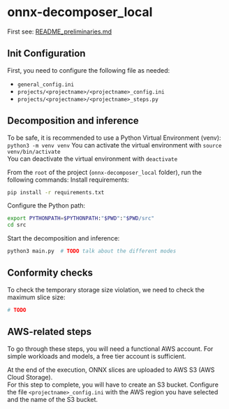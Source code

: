 # onnx-decomposer_local

First see: [README_preliminaries.md](README_preliminaries.md)

## Init Configuration

First, you need to configure the following file as needed:
- `general_config.ini`
- `projects/<projectname>/<projectname>_config.ini`
- `projects/<projectname>/<projectname>_steps.py`

## Decomposition and inference

To be safe, it is recommended to use a Python Virtual Environment (venv): `python3 -m venv venv`
You can activate the virtual environment with `source venv/bin/activate`       
You can deactivate the virtual environment with `deactivate`

From the `root` of the project (`onnx-decomposer_local` folder), run the following commands:
Install requirements:
```bash
pip install -r requirements.txt
```

Configure the Python path:
```bash
export PYTHONPATH=$PYTHONPATH:"$PWD":"$PWD/src"
cd src
```

Start the decomposition and inference:
```bash
python3 main.py  # TODO talk about the different modes
```

## Conformity checks

To check the temporary storage size violation, we need to check the maximum slice size:
```bash
# TODO
```

## AWS-related steps

To go through these steps, you will need a functional AWS account. 
For simple workloads and models, a free tier account is sufficient.         

At the end of the execution, ONNX slices are uploaded to AWS S3 (AWS Cloud Storage).        
For this step to complete, you will have to create an S3 bucket.
Configure the file `<projectname>_config.ini` with the AWS region you have selected and the name of the S3 bucket.